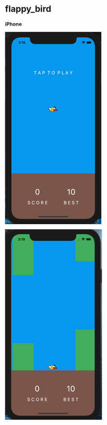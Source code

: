 # flappy_bird

### iPhone
![](https://github.com/Ritik488/Flappy_Bird/blob/main/iphone1.png)

![](https://github.com/Ritik488/Flappy_Bird/blob/main/iphone2.png)

